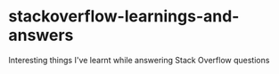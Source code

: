 # stackoverflow-learnings-and-answers
Interesting things I've learnt while answering Stack Overflow questions
